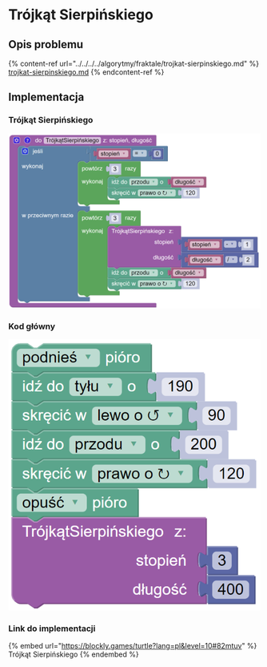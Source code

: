 # Trójkąt Sierpińskiego

## Opis problemu

{% content-ref url="../../../../algorytmy/fraktale/trojkat-sierpinskiego.md" %}
[trojkat-sierpinskiego.md](../../../../algorytmy/fraktale/trojkat-sierpinskiego.md)
{% endcontent-ref %}

## Implementacja

### Trójkąt Sierpińskiego

![Funkcja rysująca trójkąt Sierpińskiego](<../../../../.gitbook/assets/image (18).png>)

### Kod główny

![Wywołanie funkcji rysującej trójkąt Sierpińskiego](<../../../../.gitbook/assets/image (19).png>)

### Link do implementacji

{% embed url="https://blockly.games/turtle?lang=pl&level=10#82mtuv" %}
Trójkąt Sierpińskiego
{% endembed %}

